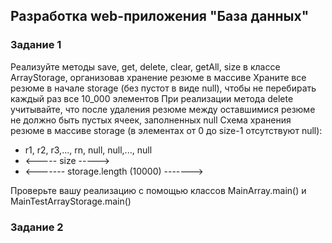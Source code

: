 ## Разработка web-приложения "База данных"

### Задание 1

Реализуйте методы save, get, delete, clear, getAll, size в классе ArrayStorage, организовав хранение резюме в массиве
Храните все резюме в начале storage (без пустот в виде null), чтобы не перебирать каждый раз все 10_000 элементов
При реализации метода delete учитывайте, что после удаления резюме между оставшимися резюме не должно быть пустых ячеек, заполненных null
Схема хранения резюме в массиве storage (в элементах от 0 до size-1 отсутствуют null):

- r1, r2, r3,..., rn, null, null,..., null
- <----- size ----->
- <------- storage.length (10000) ------->

Проверьте вашу реализацию с помощью классов MainArray.main() и MainTestArrayStorage.main()


### Задание 2